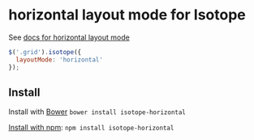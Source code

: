 # horizontal layout mode for Isotope

See [docs for horizontal layout mode](http://isotope.metafizzy.co/layout-modes/horizontal.html)

``` js
$('.grid').isotope({
  layoutMode: 'horizontal'
});
```

## Install

Install with [Bower](http://bower.io) `bower install isotope-horizontal`

[Install with npm](https://www.npmjs.org/package/isotope-horizontal): `npm install isotope-horizontal`
